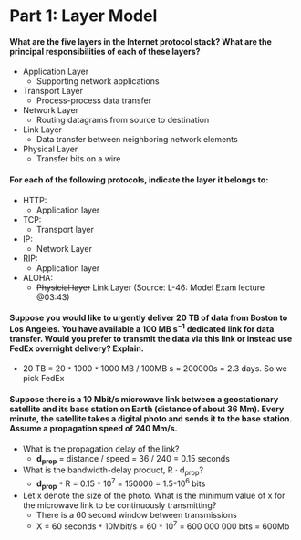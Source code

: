 # Part 1: Layer Model
#### What are the five layers in the Internet protocol stack? What are the principal responsibilities of each of these layers?
* Application Layer
    * Supporting network applications
* Transport Layer
    * Process-process data transfer
* Network Layer
    * Routing datagrams from source to destination
* Link Layer
    * Data transfer between neighboring network elements
* Physical Layer
    * Transfer bits on a wire

#### For each of the following protocols, indicate the layer it belongs to:
* HTTP: 
    * Application layer
* TCP:
    * Transport layer
* IP: 
    * Network Layer
* RIP:
    * Application layer
* ALOHA:
    * ~~Physicial layer~~ Link Layer (Source: L-46: Model Exam lecture @03:43)

#### Suppose you would like to urgently deliver 20 TB of data from Boston to Los Angeles. You have available a 100 MB s<sup>−1</sup> dedicated link for data transfer. Would you prefer to transmit the data via this link or instead use FedEx overnight delivery? Explain.
* 20 TB = 20 `*` 1000 `*` 1000 MB / 100MB s = 200000s = 2.3 days. So we pick FedEx

#### Suppose there is a 10 Mbit/s microwave link between a geostationary satellite and its base station on Earth (distance of about 36 Mm). Every minute, the satellite takes a digital photo and sends it to the base station. Assume a propagation speed of 240 Mm/s.
* What is the propagation delay of the link?
    * __d<sub>prop</sub>__ = distance / speed = 36 / 240 = 0.15 seconds
* What is the bandwidth-delay product, R ⋅ d<sub>prop</sub>?
    * __d<sub>prop</sub>__ `*` R = 0.15 `*` 10<sup>7</sup> = 150000 = 1.5`*`10<sup>6</sup> bits
* Let x denote the size of the photo. What is the minimum value of x for the microwave link to be continuously transmitting?
    * There is a 60 second window between transmissions
    * X = 60 seconds `*` 10Mbit/s = 60 `*` 10<sup>7</sup> = 600 000 000 bits = 600Mb
